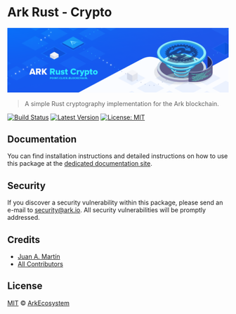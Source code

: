 # Ark Rust - Crypto

<p align="center">
    <img src="https://github.com/ArkEcosystem/rust-crypto/blob/master/banner.png" />
</p>

> A simple Rust cryptography implementation for the Ark blockchain.

[![Build Status](https://img.shields.io/travis/ArkEcosystem/rust-crypto/master.svg?style=flat-square)](https://travis-ci.org/ArkEcosystem/rust-crypto)
[![Latest Version](https://img.shields.io/github/release/ArkEcosystem/rust-crypto.svg?style=flat-square)](https://github.com/ArkEcosystem/rust-crypto/releases)
[![License: MIT](https://img.shields.io/badge/License-MIT-yellow.svg)](https://opensource.org/licenses/MIT)

## Documentation

You can find installation instructions and detailed instructions on how to use this package at the [dedicated documentation site](https://docs.ark.io/v1.0/docs/cryptos-rust).

## Security

If you discover a security vulnerability within this package, please send an e-mail to security@ark.io. All security vulnerabilities will be promptly addressed.

## Credits

- [Juan A. Martín](https://github.com/j-a-m-l)
- [All Contributors](../../../../contributors)

## License

[MIT](LICENSE) © [ArkEcosystem](https://ark.io)

